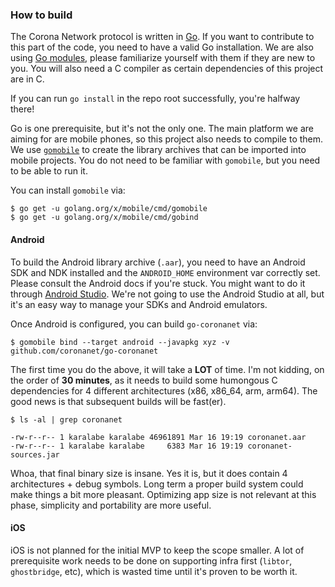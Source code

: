 ### How to build

The Corona Network protocol is written in [Go](https://golang.org/). If you want to contribute to this part of the code, you need to have a valid Go installation. We are also using [Go modules](https://blog.golang.org/using-go-modules), please familiarize yourself with them if they are new to you. You will also need a C compiler as certain dependencies of this project are in C.

If you can run `go install` in the repo root successfully, you're halfway there!

Go is one prerequisite, but it's not the only one. The main platform we are aiming for are mobile phones, so this project also needs to compile to them. We use [`gomobile`](https://github.com/golang/mobile/) to create the library archives that can be imported into mobile projects. You do not need to be familiar with `gomobile`, but you need to be able to run it.

You can install `gomobile` via:

```
$ go get -u golang.org/x/mobile/cmd/gomobile
$ go get -u golang.org/x/mobile/cmd/gobind
```

#### Android

To build the Android library archive (`.aar`), you need to have an Android SDK and NDK installed and the `ANDROID_HOME` environment var correctly set. Please consult the Android docs if you're stuck. You might want to do it through [Android Studio](https://developer.android.com/studio). We're not going to use the Android Studio at all, but it's an easy way to manage your SDKs and Android emulators.

Once Android is configured, you can build `go-coronanet` via:

```
$ gomobile bind --target android --javapkg xyz -v github.com/coronanet/go-coronanet
```

The first time you do the above, it will take a **LOT** of time. I'm not kidding, on the order of **30 minutes**, as it needs to build some humongous C dependencies for 4 different architectures (x86, x86_64, arm, arm64). The good news is that subsequent builds will be fast(er).

```
$ ls -al | grep coronanet

-rw-r--r-- 1 karalabe karalabe 46961891 Mar 16 19:19 coronanet.aar
-rw-r--r-- 1 karalabe karalabe     6383 Mar 16 19:19 coronanet-sources.jar
```

Whoa, that final binary size is insane. Yes it is, but it does contain 4 architectures + debug symbols. Long term a proper build system could make things a bit more pleasant. Optimizing app size is not relevant at this phase, simplicity and portability are more useful.

#### iOS

iOS is not planned for the initial MVP to keep the scope smaller. A lot of prerequisite work needs to be done on supporting infra first (`libtor`, `ghostbridge`, etc), which is wasted time until it's proven to be worth it.

